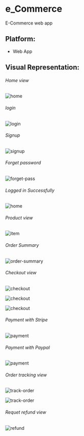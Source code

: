 # e_Commerce
E-Commerce web app

## Platform:
 - Web App 

## Visual Representation:
###### _Home view_

![home](screenshots/0ECommerce_home.png)


###### _login_

![login](screenshots/1ECommerce_login.png)


###### _Signup_

![signup](screenshots/2ECommerce_signup.png)


###### _Forget password_ 
 
![forget-pass](screenshots/3ECommerce_forget-pass.png)


###### _Logged in Successfully_

![home](screenshots/4ECommerce_home1.png)


###### _Product view_

![item](screenshots/5ECommerce_item.png)


###### _Order Summary_

![order-summary](screenshots/6ECommerce_order-summary.png)


###### _Checkout view_

![checkout](screenshots/7ECommerce_checkout.png)

![checkout](screenshots/8ECommerce_checkout1.png)

![checkout](screenshots/9ECommerce_checkout2.png)


###### _Payment with *Stripe*_

![payment](screenshots/10ECommerce_payment1.png)


###### _Payment with *Paypal*_

![payment](screenshots/11ECommerce_payment.png)


###### _Order tracking view_

![track-order](screenshots/12ECommerce_track-your-order.png)

![track-order](screenshots/13ECommerce_track-your-order1.png)


###### _Requet refund view_

![refund](screenshots/14ECommerce_request-refund.png)
